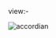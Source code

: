 view:- 

![accordian](https://github.com/user-attachments/assets/e556d4a0-0ba9-4ae0-8e1e-5c346651a63b)
